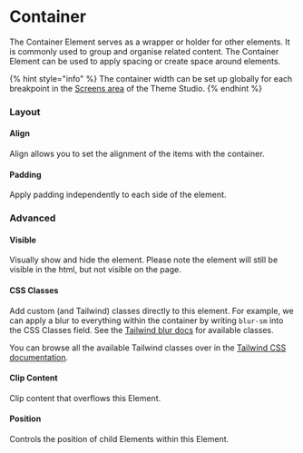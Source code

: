 # Container

The Container Element serves as a wrapper or holder for other elements. It is commonly used to group and organise related content. The Container Element can be used to apply spacing or create space around elements.

{% hint style="info" %}
The container width can be set up globally for each breakpoint in the [Screens area](../theme-studio/screens.md) of the Theme Studio.
{% endhint %}

### Layout

#### Align

Align allows you to set the alignment of the items with the container.&#x20;

#### Padding

Apply padding independently to each side of the element.

### Advanced

#### Visible

Visually show and hide the element. Please note the element will still be visible in the html, but not visible on the page.

#### CSS Classes

Add custom (and Tailwind) classes directly to this element. For example, we can apply a blur to everything within the container by writing `blur-sm` into the CSS Classes field. See the [Tailwind blur docs](https://tailwindcss.com/docs/blur) for available classes.

You can browse all the available Tailwind classes over in the [Tailwind CSS documentation](https://tailwindcss.com/docs/).

#### Clip Content

Clip content that overflows this Element.

#### Position

Controls the position of child Elements within this Element.



